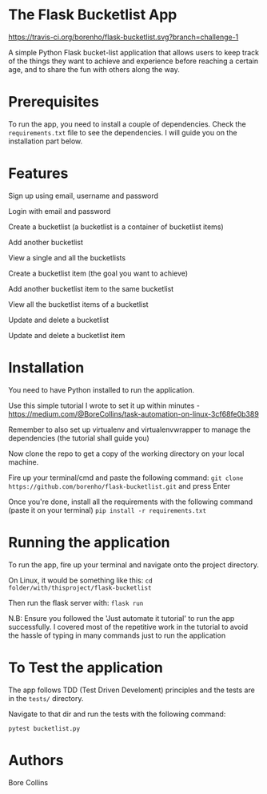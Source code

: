 # The Flask Bucketlist App
https://travis-ci.org/borenho/flask-bucketlist.svg?branch=challenge-1

A simple Python Flask bucket-list application that allows users to keep track of the things they want to achieve and experience before reaching a certain age, and to share the fun with others along the way.

# Prerequisites
To run the app, you need to install a couple of dependencies. Check the `requirements.txt` file to see the dependencies. I will guide you on the installation part below.

# Features
Sign up using email, username and password

Login with email and password

Create a bucketlist (a bucketlist is a container of bucketlist items)

Add another bucketlist

View a single and all the bucketlists

Create a bucketlist item (the goal you want to achieve)

Add another bucketlist item to the same bucketlist

View all the bucketlist items of a bucketlist

Update and delete a bucketlist

Update and delete a bucketlist item

# Installation
You need to have Python installed to run the application. 

Use this simple tutorial I wrote to set it up within minutes - https://medium.com/@BoreCollins/task-automation-on-linux-3cf68fe0b389

Remember to also set up virtualenv and virtualenvwrapper to manage the dependencies (the tutorial shall guide you)

Now clone the repo to get a copy of the working directory on your local machine.

Fire up your terminal/cmd and paste the following command: `git clone https://github.com/borenho/flask-bucketlist.git` and press Enter

Once you're done, install all the requirements with the following command (paste it on your terminal) `pip install -r requirements.txt`

# Running the application
To run the app, fire up your terminal and navigate onto the project directory.

On Linux, it would be something like this: `cd folder/with/thisproject/flask-bucketlist`

Then run the flask server with: `flask run`

N.B: Ensure you followed the 'Just automate it tutorial' to run the app successfully. I covered most of the repetitive work in the tutorial to avoid the hassle of typing in many commands just to run the application

# To Test the application
The app follows TDD (Test Driven Develoment) principles and the tests are in the `tests/` directory.

Navigate to that dir and run the tests with the following command:

`pytest bucketlist.py`

# Authors
Bore Collins
